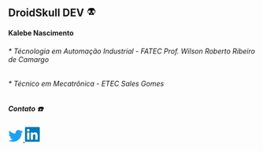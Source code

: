 ## **DroidSkull DEV** <img width="20px" src='imagens_Readme/pixel_Droidskull.png'/>
#### **Kalebe Nascimento**


###### * Técnologia em Automação Industrial - FATEC Prof. Wilson Roberto Ribeiro de Camargo
###### * Técnico em Mecatrônica - ETEC Sales Gomes













<div align='left'>
    <h5> <b> Contato ☎️ </b> </h3> <p>
    <a href='https://twitter.com/_DroidSkull'>
        <img src='imagens_Readme/twitter.png' width=30 title='Meu Twitter'>
    </a><a href='https://www.linkedin.com/in/kalebe-nascimento-7690311b7/' title='Meu linkedin'>
        <img src='imagens_Readme/lnd.png' width=30 title='Meu Linkedin'>
    </a>
</div>
